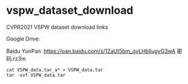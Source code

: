 # vspw_dataset_download
CVPR2021 VSPW dataset download links

Google Drive: 

Baidu YunPan: https://pan.baidu.com/s/1ZaUt5bm_qyLHbllugyG3wA  密码:rz3m



``` 
cat VSPW_data.tar_a* > VSPW_data.tar
tar -xvf VSPW_data.tar
```
